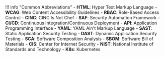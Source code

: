 !!! info "Common Abbreviations"
    - **HTML**: Hyper Text Markup Language
    - **WCAG**: Web Content Accessibility Guidelines
    - **RBAC**: Role-Based Access Control
    - **CINC**: CINC Is Not Chef
    - **SAF**: Security Automation Framework
    - **CI/CD**: Continuous Integration/Continuous Deployment
    - **API**: Application Programming Interface
    - **YAML**: YAML Ain't Markup Language
    - **SAST**: Static Application Security Testing
    - **DAST**: Dynamic Application Security Testing
    - **SCA**: Software Composition Analysis
    - **SBOM**: Software Bill of Materials
    - **CIS**: Center for Internet Security
    - **NIST**: National Institute of Standards and Technology
    - **K8s**: Kubernetes
